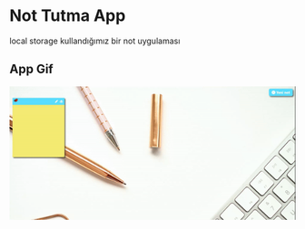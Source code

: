 # Not Tutma App

local storage kullandığımız bir not uygulaması

## App Gif

![alt text](recording-2024-08-12-10-21-16-ezgif.com-video-to-gif-converter.gif)